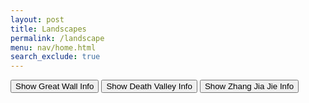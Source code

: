 ```yaml
---
layout: post
title: Landscapes
permalink: /landscape
menu: nav/home.html
search_exclude: true
---
```

<style>
        #landscape-data {
            display: none;
            position: absolute;
            background-color: #fff;
            border: 1px solid #ccc;
            padding: 10px;
            border-radius: 8px;
            box-shadow: 0 4px 8px rgba(0, 0, 0, 0.2);
            z-index: 1000;
        }
    </style>

<button id="greatwall-btn">Show Great Wall Info</button>
<button id="deathvalley-btn">Show Death Valley Info</button>
<button id="zhangjiajie-btn">Show Zhang Jia Jie Info</button>
<div id="landscape-data"></div>

<script>
        /**
         * Fetch data from the backend API and display it.
         * 
         * @param {string} apiURL - The API endpoint to fetch data from.
         * @param {Event} event - The button click event for positioning the result.
         */
        async function fetchLandscapeData(apiURL, event) {
            try {
                const response = await fetch(apiURL);

                if (response.ok) {
                    const data = await response.json();

                    // Display the data in the page
                    const landscapeDataDiv = document.getElementById('landscape-data');
                    landscapeDataDiv.innerHTML = `
                        <h2>${data.name}</h2>
                        <p><strong>Location:</strong> ${data.location}</p>
                        <p><strong>Introduction:</strong> ${data.Introduction}</p>
                    `;

                    // Position the div under the clicked button
                    const buttonRect = event.target.getBoundingClientRect();
                    landscapeDataDiv.style.position = 'absolute';
                    landscapeDataDiv.style.top = `${buttonRect.bottom + window.scrollY}px`;
                    landscapeDataDiv.style.left = `${buttonRect.left + window.scrollX}px`;
                    landscapeDataDiv.style.display = 'block'; // Make sure the div is visible
                } else {
                    document.getElementById('landscape-data').innerText = 
                        `Error: Could not fetch data (Status: ${response.status})`;
                }
            } catch (error) {
                document.getElementById('landscape-data').innerText = `Error: ${error.message}`;
            }
        }

        // Add event listeners to the buttons
        document.getElementById('greatwall-btn').addEventListener('click', (event) => {
            fetchLandscapeData('http://127.0.0.1:8887/api/landscape/greatwall', event);
        });

        document.getElementById('deathvalley-btn').addEventListener('click', (event) => {
            fetchLandscapeData('http://127.0.0.1:8887/api/landscape/deathvalley', event);
        });
        document.getElementById('zhangjiajie-btn').addEventListener('click', (event) => {
            fetchLandscapeData('http://127.0.0.1:8887/api/landscape/zhangjiajie', event);
        });
    </script>